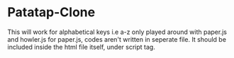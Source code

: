 # Patatap-Clone
This will work for alphabetical keys i.e a-z only
played around with paper.js and howler.js
for paper.js, codes aren't written in seperate file. It should be included inside the html file itself, under script tag.
